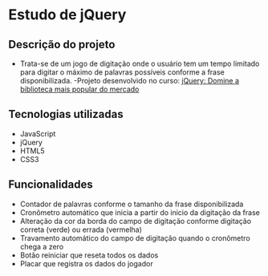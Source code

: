 # Estudo de jQuery

## Descrição do projeto
- Trata-se de um jogo de digitação onde o usuário tem um tempo limitado para digitar o máximo de palavras possíveis conforme a frase disponibilizada.
-Projeto desenvolvido no curso: [jQuery: Domine a biblioteca mais popular do mercado](https://cursos.alura.com.br/course/jquery-a-biblioteca-do-mercado)

## Tecnologias utilizadas
- JavaScript
- jQuery
- HTML5
- CSS3

## Funcionalidades
- Contador de palavras conforme o tamanho da frase disponibilizada
- Cronômetro automático que inicia a partir do inicio da digitação da frase
- Alteração da cor da borda do campo de digitação conforme digitação correta (verde) ou errada (vermelha)
- Travamento automático do campo de digitação quando o cronômetro chega a zero
- Botão reiniciar que reseta todos os dados
- Placar que registra os dados do jogador
